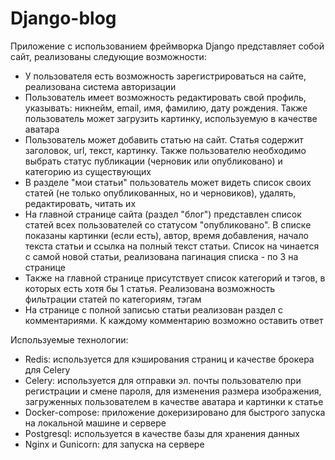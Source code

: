 # Django-blog

Приложение с использованием фреймворка Django представляет собой сайт, реализованы следующие возможности:
- У пользователя есть возможность зарегистрироваться на сайте, реализована система авторизации
- Пользователь имеет возможность редактировать свой профиль, указывать: никнейм, email, имя, фамилию, дату рождения. Также пользователь может загрузить картинку, используемую в качестве аватара
- Пользователь может добавить статью на сайт. Статья содержит заголовок, url, текст, картинку. Также пользователю необходимо выбрать статус публикации (черновик или опубликовано) и категорию из существующих
- В разделе "мои статьи" пользователь может видеть список своих статей (не только опубликованных, но и черновиков), удалять, редактировать, читать их
- На главной странице сайта (раздел "блог") представлен список статей всех пользователей со статусом "опубликовано". В списке показаны картинки (если есть), автор, время добавления, начало текста статьи и ссылка на полный текст статьи. Список на чинается с самой новой статьи, реализована пагинация списка - по 3 на странице
- Также на главной странице присутствует список категорий и тэгов, в которых есть хотя бы 1 статья. Реализована возможность фильтрации статей по категориям, тэгам
- На странице с полной записью статьи реализован раздел с комментариями. К каждому комментарию возможно оставить ответ

Используемые технологии:
- Redis: используется для кэширования страниц и качестве брокера для Celery
- Celery: используется для отправки эл. почты пользователю при регистрации и смене пароля, для изменения размера изображения, загруженных пользователем в качестве аватара и картинки к статье
- Docker-compose: приложение докеризировано для быстрого запуска на локальной машине и сервере
- Postgresql: используется в качестве базы для хранения данных
- Nginx и Gunicorn: для запуска на сервере




